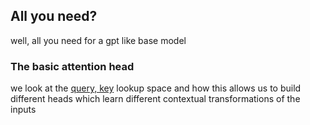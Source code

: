 ## All you need?

well, all you need for a gpt like base model

### The basic attention head

we look at the [query, key](attention_head.ipynb) lookup space and how this allows us to build
different heads which learn different contextual transformations of the inputs 